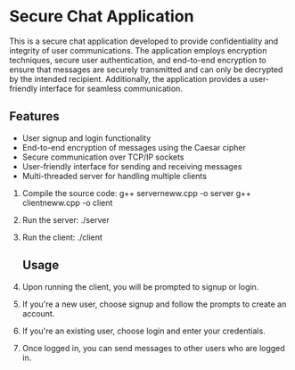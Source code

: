 # Secure Chat Application                                                         

This is a secure chat application developed to provide confidentiality and integrity of user communications. The application employs encryption techniques, secure user authentication, and end-to-end encryption to ensure that messages are securely transmitted and can only be decrypted by the intended recipient. Additionally, the application provides a user-friendly interface for seamless communication.


## Features

- User signup and login functionality
- End-to-end encryption of messages using the Caesar cipher
- Secure communication over TCP/IP sockets
- User-friendly interface for sending and receiving messages
- Multi-threaded server for handling multiple clients

1. Compile the source code:
g++ serverneww.cpp -o server
g++ clientneww.cpp -o client 

2. Run the server:
./server 

3. Run the client:
   ./client


   ## Usage
   
1. Upon running the client, you will be prompted to signup or login.
2. If you're a new user, choose signup and follow the prompts to create an account.
3. If you're an existing user, choose login and enter your credentials.
4. Once logged in, you can send messages to other users who are logged in.
